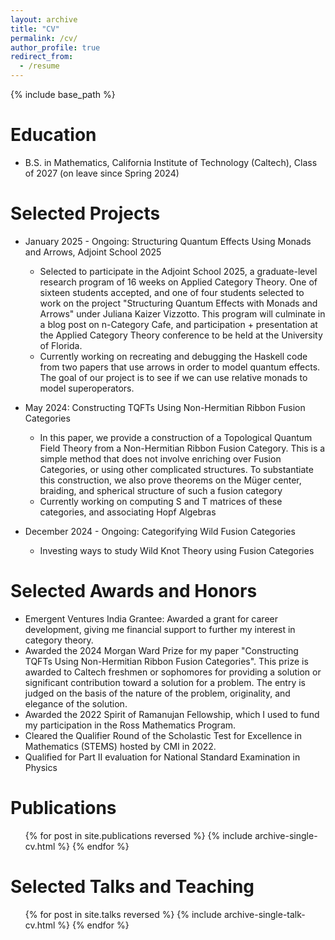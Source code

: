 ```yaml
---
layout: archive
title: "CV"
permalink: /cv/
author_profile: true
redirect_from:
  - /resume
---
```


{% include base_path %}

Education
======

* B.S. in Mathematics, California Institute of Technology (Caltech), Class of 2027 (on leave since Spring 2024)

Selected Projects
======
* January 2025 - Ongoing: Structuring Quantum Effects Using Monads and Arrows, Adjoint School 2025
  * Selected to participate in the Adjoint School 2025, a graduate-level research program of 16 weeks on Applied Category Theory. One of sixteen students accepted, and one of four students selected to work on the project "Structuring Quantum Effects with Monads and Arrows" under Juliana Kaizer Vizzotto. This program will culminate in a blog post on n-Category Cafe, and participation + presentation at the Applied Category Theory conference to be held at the University of Florida.
  * Currently working on recreating and debugging the Haskell code from two papers that use arrows in order to model quantum effects. The goal of our project is to see if we can use relative monads to model superoperators.

* May 2024: Constructing TQFTs Using Non-Hermitian Ribbon Fusion Categories
  * In this paper, we provide a construction of a Topological Quantum Field Theory from a Non-Hermitian Ribbon Fusion Category. This is a simple method that does not involve enriching over Fusion Categories, or using other complicated structures. To substantiate this construction, we also prove theorems on the Müger center, braiding, and spherical structure of such a fusion category
  * Currently working on computing S and T matrices of these categories, and associating Hopf Algebras

* December 2024 - Ongoing: Categorifying Wild Fusion Categories
  * Investing ways to study Wild Knot Theory using Fusion Categories
  
Selected Awards and Honors
======
* Emergent Ventures India Grantee: Awarded a grant for career development, giving me financial support to further my interest in category theory.
* Awarded the 2024 Morgan Ward Prize for my paper "Constructing TQFTs Using Non-Hermitian Ribbon Fusion Categories". This prize is awarded to Caltech freshmen or sophomores for providing a solution or significant contribution toward a solution for a problem. The entry is judged on the basis of the nature of the problem, originality, and elegance of the solution.
* Awarded the 2022 Spirit of Ramanujan Fellowship, which I used to fund my participation in the Ross Mathematics Program.
* Cleared the Qualifier Round of the Scholastic Test for Excellence in Mathematics (STEMS) hosted by CMI in 2022.
* Qualified for Part II evaluation for National Standard Examination in Physics


Publications
======
  <ul>{% for post in site.publications reversed %}
    {% include archive-single-cv.html %}
  {% endfor %}</ul>
  
Selected Talks and Teaching
======
  <ul>{% for post in site.talks reversed %}
    {% include archive-single-talk-cv.html  %}
  {% endfor %}</ul>
  
  
